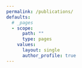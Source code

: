 ```yaml
---
permalink: /publications/
defaults:
  # _pages
  - scope:
      path: ""
      type: pages
    values:
      layout: single
      author_profile: true
---
```

